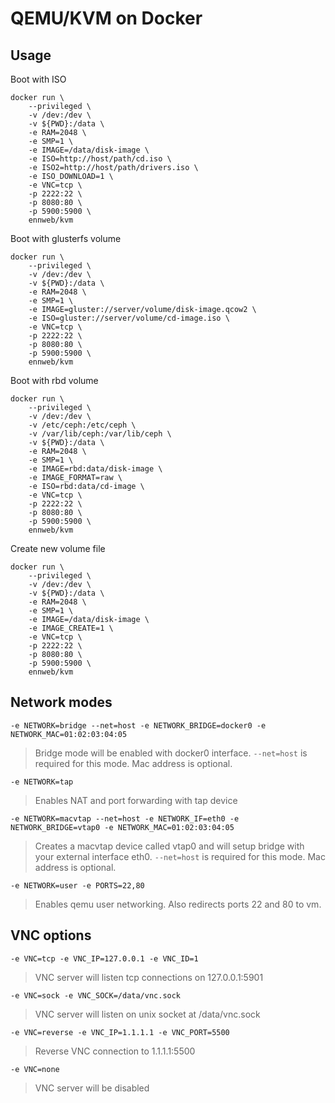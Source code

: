 # QEMU/KVM on Docker

## Usage

Boot with ISO
```
docker run \
    --privileged \
    -v /dev:/dev \
    -v ${PWD}:/data \
    -e RAM=2048 \
    -e SMP=1 \
    -e IMAGE=/data/disk-image \
    -e ISO=http://host/path/cd.iso \
    -e ISO2=http://host/path/drivers.iso \
    -e ISO_DOWNLOAD=1 \
    -e VNC=tcp \
    -p 2222:22 \
    -p 8080:80 \
    -p 5900:5900 \
    ennweb/kvm
```


Boot with glusterfs volume
```
docker run \
    --privileged \
    -v /dev:/dev \
    -v ${PWD}:/data \
    -e RAM=2048 \
    -e SMP=1 \
    -e IMAGE=gluster://server/volume/disk-image.qcow2 \
    -e ISO=gluster://server/volume/cd-image.iso \
    -e VNC=tcp \
    -p 2222:22 \
    -p 8080:80 \
    -p 5900:5900 \
    ennweb/kvm
```


Boot with rbd volume
```
docker run \
    --privileged \
    -v /dev:/dev \
    -v /etc/ceph:/etc/ceph \
    -v /var/lib/ceph:/var/lib/ceph \
    -v ${PWD}:/data \
    -e RAM=2048 \
    -e SMP=1 \
    -e IMAGE=rbd:data/disk-image \
    -e IMAGE_FORMAT=raw \
    -e ISO=rbd:data/cd-image \
    -e VNC=tcp \
    -p 2222:22 \
    -p 8080:80 \
    -p 5900:5900 \
    ennweb/kvm
```


Create new volume file
```
docker run \
    --privileged \
    -v /dev:/dev \
    -v ${PWD}:/data \
    -e RAM=2048 \
    -e SMP=1 \
    -e IMAGE=/data/disk-image \
    -e IMAGE_CREATE=1 \
    -e VNC=tcp \
    -p 2222:22 \
    -p 8080:80 \
    -p 5900:5900 \
    ennweb/kvm
```


## Network modes

`-e NETWORK=bridge --net=host -e NETWORK_BRIDGE=docker0 -e NETWORK_MAC=01:02:03:04:05`
> Bridge mode will be enabled with docker0 interface. `--net=host` is required for this mode. Mac address is optional.

`-e NETWORK=tap`
> Enables NAT and port forwarding with tap device

`-e NETWORK=macvtap --net=host -e NETWORK_IF=eth0 -e NETWORK_BRIDGE=vtap0 -e NETWORK_MAC=01:02:03:04:05`
> Creates a macvtap device called vtap0 and will setup bridge with your external interface eth0. `--net=host` is required for this mode. Mac address is optional.

`-e NETWORK=user -e PORTS=22,80`
> Enables qemu user networking. Also redirects ports 22 and 80 to vm.


## VNC options

`-e VNC=tcp -e VNC_IP=127.0.0.1 -e VNC_ID=1`
> VNC server will listen tcp connections on 127.0.0.1:5901

`-e VNC=sock -e VNC_SOCK=/data/vnc.sock`
> VNC server will listen on unix socket at /data/vnc.sock

`-e VNC=reverse -e VNC_IP=1.1.1.1 -e VNC_PORT=5500`
> Reverse VNC connection to 1.1.1.1:5500

`-e VNC=none`
> VNC server will be disabled
